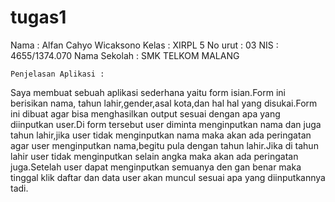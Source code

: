 # tugas1
Nama : Alfan Cahyo Wicaksono
Kelas : XIRPL 5 
No urut : 03
NIS : 4655/1374.070
Nama Sekolah : SMK TELKOM MALANG

    Penjelasan Aplikasi : 
  Saya membuat sebuah aplikasi sederhana yaitu form isian.Form ini berisikan nama,
tahun lahir,gender,asal kota,dan hal hal yang disukai.Form ini dibuat agar bisa menghasilkan
output sesuai dengan apa yang diinputkan user.Di form tersebut user diminta menginputkan
nama dan juga tahun lahir,jika user tidak menginputkan nama maka akan ada peringatan agar user
menginputkan nama,begitu pula dengan tahun lahir.Jika di tahun lahir user tidak menginputkan selain angka
maka akan ada peringatan juga.Setelah user dapat menginputkan semuanya den gan benar maka tinggal klik daftar
dan data user akan muncul sesuai apa yang diinputkannya tadi.
